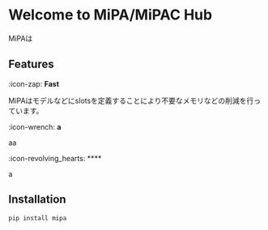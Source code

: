# Welcome to MiPA/MiPAC Hub

MiPAは

## Features

:icon-zap: **Fast**

MiPAはモデルなどにslotsを定義することにより不要なメモリなどの削減を行っています。

:icon-wrench: **a**

aa

:icon-revolving_hearts: ****

a


## Installation

```bash:cmd
pip install mipa
```